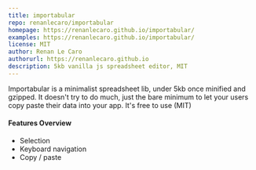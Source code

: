 ```yaml
---
title: importabular
repo: renanlecaro/importabular
homepage: https://renanlecaro.github.io/importabular/
examples: https://renanlecaro.github.io/importabular/
license: MIT
author: Renan Le Caro
authorurl: https://renanlecaro.github.io
description: 5kb vanilla js spreadsheet editor, MIT
---
```


Importabular is a minimalist spreadsheet lib, under 5kb once minified and gzipped.
It doesn't try to do much, just the bare minimum to let your users copy paste their data into your app.
It's free to use (MIT)

#### Features Overview

* Selection
* Keyboard navigation
* Copy / paste
